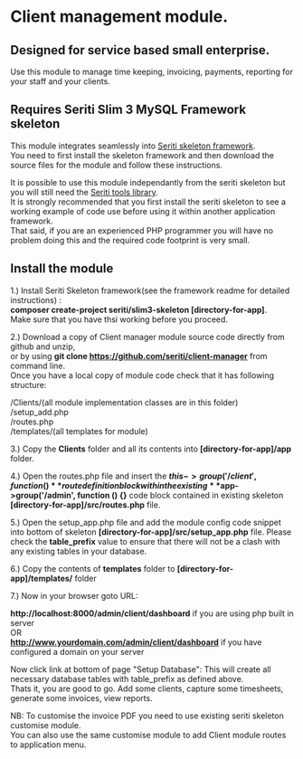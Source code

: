 # Client management module. 

## Designed for service based small enterprise.

Use this module to manage time keeping, invoicing, payments, reporting for your staff and your clients.

## Requires Seriti Slim 3 MySQL Framework skeleton

This module integrates seamlessly into [Seriti skeleton framework](https://github.com/seriti/slim3-skeleton).  
You need to first install the skeleton framework and then download the source files for the module and follow these instructions.

It is possible to use this module independantly from the seriti skeleton but you will still need the [Seriti tools library](https://github.com/seriti/tools).  
It is strongly recommended that you first install the seriti skeleton to see a working example of code use before using it within another application framework.  
That said, if you are an experienced PHP programmer you will have no problem doing this and the required code footprint is very small.  

## Install the module

1.) Install Seriti Skeleton framework(see the framework readme for detailed instructions) :   
    **composer create-project seriti/slim3-skeleton [directory-for-app]**.   
    Make sure that you have thsi working before you proceed.

2.) Download a copy of Client manager module source code directly from github and unzip,  
or by using **git clone https://github.com/seriti/client-manager** from command line.  
Once you have a local copy of module code check that it has following structure:

/Clients/(all module implementation classes are in this folder)  
/setup_add.php  
/routes.php  
/templates/(all templates for module)   

3.) Copy the **Clients** folder and all its contents into **[directory-for-app]/app** folder.

4.) Open the routes.php file and insert the **$this->group('/client', function (){}** route definition block
within the existing  **$app->group('/admin', function () {}** code block contained in existing skeleton **[directory-for-app]/src/routes.php** file.

5.) Open the setup_app.php file and  add the module config code snippet into bottom of skeleton **[directory-for-app]/src/setup_app.php** file.
Please check the **table_prefix** value to ensure that there will not be a clash with any existing tables in your database.

6.) Copy the contents of **templates** folder to **[directory-for-app]/templates/** folder

7.) Now in your browser goto URL:  

**http://localhost:8000/admin/client/dashboard** if you are using php built in server  
OR   
**http://www.yourdomain.com/admin/client/dashboard** if you have configured a domain on your server  

Now click link at bottom of page "Setup Database": This will create all necessary database tables with table_prefix as defined above.  
Thats it, you are good to go. Add some clients, capture some timesheets, generate some invoices, view reports.  

NB: To customise the invoice PDF you need to use existing seriti skeleton customise module.   
You can also use the same customise module to add Client module routes to application menu.
